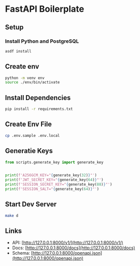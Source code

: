 # FastAPI Boilerplate

## Setup

### Install Python and PostgreSQL

```sh
asdf install
```

## Create env

```sh
python -m venv env
source ./env/bin/activate
```

## Install Dependencies

```sh
pip install -r requirements.txt
```

## Create Env File

```sh
cp .env.sample .env.local
```

## Generatie Keys

```python
from scripts.generate_key import generate_key


print(f'A256GCM_KEY="{generate_key(32)}"')
print(f'JWT_SECRET_KEY="{generate_key(64)}"')
print(f'SESSION_SECRET_KEY="{generate_key(88)}"')
print(f'SESSION_SALT="{generate_key(64)}"')
```

## Start Dev Server

```sh
make d
```

## Links
- API: [http://127.0.0.1:8000/v1/](http://127.0.0.1:8000/v1/)
- Docs: [http://127.0.0.1:8000/docs](http://127.0.0.1:8000/docs)
- Schema: [http://127.0.0.1:8000/openapi.json](http://127.0.0.1:8000/openapi.json)
